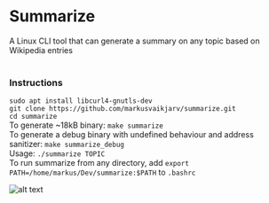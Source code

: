 # Summarize
A Linux CLI tool that can generate a summary on any topic based on Wikipedia entries<br/><br/>
### Instructions
```sudo apt install libcurl4-gnutls-dev```<br/>```git clone https://github.com/markusvaikjarv/summarize.git```<br/>```cd summarize```<br/>
To generate ~18kB binary: ```make summarize```<br/>
To generate a debug binary with undefined behaviour and address sanitizer: ```make summarize_debug```<br/>
Usage: ```./summarize TOPIC```<br/>
To run summarize from any directory, add ```export PATH=/home/markus/Dev/summarize:$PATH``` to ```.bashrc```<br/>

![alt text](https://raw.githubusercontent.com/markusvaikjarv/summarize/master/screenshots/summarize.png)

